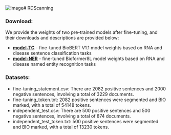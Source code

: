 ![image](https://github.com/ZhangCellab/RDScaning/assets/131874085/cd140885-5fdb-4d09-a854-5f0ec87c7623)# RDScanning
### Download:
We provide the weights of two pre-trained models after fine-tuning, and their downloads and descriptions are provided below:
* **[model-TC](https://cellknowledge.com.cn/RDScanning/model1-TC.rar)** - fine-tuned BioBERT V1.1 model weights based on RNA and disease sentence classification tasks
* **[model-NER](https://cellknowledge.com.cn/RDScanning/model2-NER-RD.rar)** - fine-tuned Bioformer8L model weights based on RNA and disease named entity recognition tasks
### Datasets:

- fine-tuning_statement.csv: There are 2082 positive sentences and 2000 negative sentences, involving a total of 3229 documents.
- fine-tuning_token.txt: 2082 positive sentences were segmented and BIO marked, with a total of 54148 tokens.
- independent_test.csv: There are 500 positive sentences and 500 negative sentences, involving a total of 874 documents.
- independent_test_token.txt: 500 positive sentences were segmented and BIO marked, with a total of 13230 tokens.
